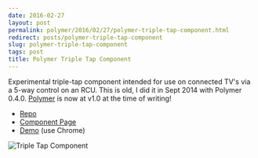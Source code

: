 ```yaml
---
date: 2016-02-27
layout: post
permalink: polymer/2016/02/27/polymer-triple-tap-component.html
redirect: posts/polymer-triple-tap-component
slug: polymer-triple-tap-component
tags: post
title: Polymer Triple Tap Component
---
```


Experimental triple-tap component intended for use on connected TV's via a 5-way control on an RCU. This is old, I did it in Sept 2014 with Polymer 0.4.0. [Polymer](https://www.polymer-project.org) is now at v1.0 at the time of writing!

- [Repo](https://github.com/ScottWhittaker/ff-tripletap)
- [Component Page](http://scottwhittaker.github.io/ff-tripletap/components/ff-tripletap/)
- [Demo](http://scottwhittaker.github.io/ff-tripletap/components/ff-tripletap/demo.html) (use Chrome)

![Triple Tap Component](/posts/ff-triple-tap.png)
